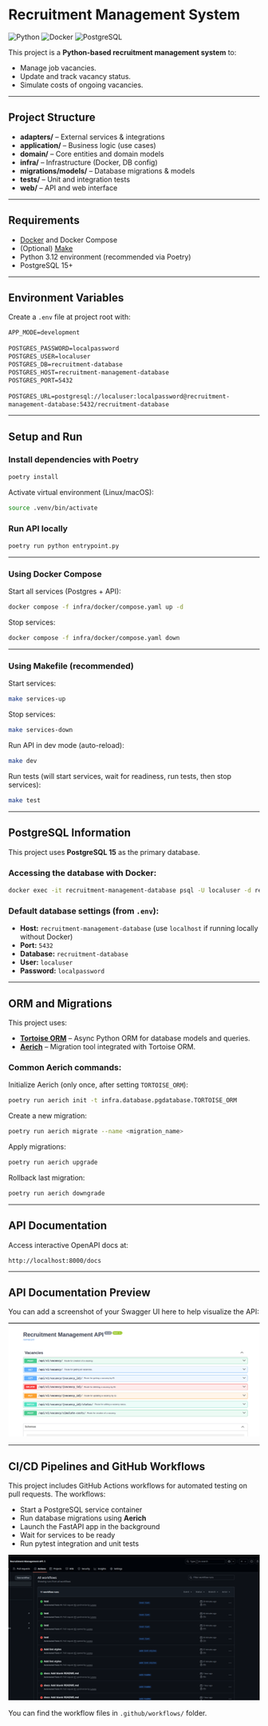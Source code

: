 # Recruitment Management System

![Python](https://img.shields.io/badge/Python-3.12-blue?logo=python\&style=flat-square)
![Docker](https://img.shields.io/badge/Docker-Compose-blue?logo=docker\&style=flat-square)
![PostgreSQL](https://img.shields.io/badge/PostgreSQL-16-blue?logo=postgresql\&style=flat-square)

This project is a **Python-based recruitment management system** to:

* Manage job vacancies.
* Update and track vacancy status.
* Simulate costs of ongoing vacancies.

---

## Project Structure

* **adapters/** – External services & integrations
* **application/** – Business logic (use cases)
* **domain/** – Core entities and domain models
* **infra/** – Infrastructure (Docker, DB config)
* **migrations/models/** – Database migrations & models
* **tests/** – Unit and integration tests
* **web/** – API and web interface

---

## Requirements

* [Docker](https://www.docker.com/get-started) and Docker Compose
* (Optional) [Make](https://www.gnu.org/software/make/)
* Python 3.12 environment (recommended via Poetry)
* PostgreSQL 15+

---

## Environment Variables

Create a `.env` file at project root with:

```env
APP_MODE=development

POSTGRES_PASSWORD=localpassword
POSTGRES_USER=localuser
POSTGRES_DB=recruitment-database
POSTGRES_HOST=recruitment-management-database
POSTGRES_PORT=5432

POSTGRES_URL=postgresql://localuser:localpassword@recruitment-management-database:5432/recruitment-database
```

---

## Setup and Run

### Install dependencies with Poetry

```bash
poetry install
```

Activate virtual environment (Linux/macOS):

```bash
source .venv/bin/activate
```

### Run API locally

```bash
poetry run python entrypoint.py
```

---

### Using Docker Compose

Start all services (Postgres + API):

```bash
docker compose -f infra/docker/compose.yaml up -d
```

Stop services:

```bash
docker compose -f infra/docker/compose.yaml down
```

---

### Using Makefile (recommended)

Start services:

```bash
make services-up
```

Stop services:

```bash
make services-down
```

Run API in dev mode (auto-reload):

```bash
make dev
```

Run tests (will start services, wait for readiness, run tests, then stop services):

```bash
make test
```

---

## PostgreSQL Information

This project uses **PostgreSQL 15** as the primary database.

### Accessing the database with Docker:

```bash
docker exec -it recruitment-management-database psql -U localuser -d recruitment-database
```

### Default database settings (from `.env`):

* **Host:** `recruitment-management-database` (use `localhost` if running locally without Docker)
* **Port:** `5432`
* **Database:** `recruitment-database`
* **User:** `localuser`
* **Password:** `localpassword`

---

## ORM and Migrations

This project uses:

* **[Tortoise ORM](https://tortoise.github.io/)** – Async Python ORM for database models and queries.
* **[Aerich](https://tortoise.github.io/aerich.html)** – Migration tool integrated with Tortoise ORM.

### Common Aerich commands:

Initialize Aerich (only once, after setting `TORTOISE_ORM`):

```bash
poetry run aerich init -t infra.database.pgdatabase.TORTOISE_ORM
```

Create a new migration:

```bash
poetry run aerich migrate --name <migration_name>
```

Apply migrations:

```bash
poetry run aerich upgrade
```

Rollback last migration:

```bash
poetry run aerich downgrade
```

---

## API Documentation

Access interactive OpenAPI docs at:

```
http://localhost:8000/docs
```

---

## API Documentation Preview

You can add a screenshot of your Swagger UI here to help visualize the API:

![Swagger UI preview](docs/swagger.png)

---

## CI/CD Pipelines and GitHub Workflows

This project includes GitHub Actions workflows for automated testing on pull requests.
The workflows:

* Start a PostgreSQL service container
* Run database migrations using **Aerich**
* Launch the FastAPI app in the background
* Wait for services to be ready
* Run pytest integration and unit tests

![Workflow preview](docs/workflow.png)

You can find the workflow files in `.github/workflows/` folder.


